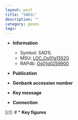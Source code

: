 ```yaml
---
layout: post
title: "SAD1L"
description: ""
category: genes
tags: 
---
```


* **Information**  
    + Symbol: SAD1L  
    + MSU: [LOC_Os01g15520](http://rice.uga.edu/cgi-bin/ORF_infopage.cgi?orf=LOC_Os01g15520)  
    + RAPdb: [Os01g0259900](http://rapdb.dna.affrc.go.jp/viewer/gbrowse_details/irgsp1?name=Os01g0259900)  

* **Publication**  

* **Genbank accession number**  

* **Key message**  

* **Connection**  

[//]: # * **Key figures**  


